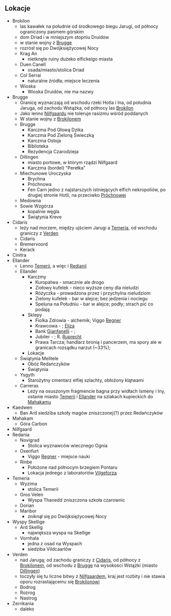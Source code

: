 ## Lokacje
* Brokilon<a id='l_brokilon'></a>
	- las kawałek na południe od środkowego biegu Jarugi, od północy ograniczony pasmem górskim
	- dom Driad i w mniejszym stopniu Druidów
	- w stanie wojny z [Brugge](#l_brugge)
	- rozrósł się po Dwójksiężycowej Nocy
	* Krag An<a id='l_krag_an'></a>
		* nietknęte ruiny dużeko elfickeigo miasta
	* Duen Canell<a id='l_duen_canell'></a>
		* osada/miasto/stolica Driad
	* Col Serrai<a id='l_col_serrai'></a>
		* naturalne źródła; miejsce leczenia
	* Wioska<a id='l_wioska'></a>
		* Wioska Druidów, nie ma nazwy
* Brugge<a id='l_brugge'></a>
	- Granicę wyznaczają od wschodu rzeki Hotla i Ina, od południa Jaruga, od zachodu Wstążka, od północy las [Brokilon](#l_brokilon)
	- Jako lenno [Nilfgaardu](#l_nilfgaard) nie toleruje rasizmu wśród poddanych
	- W stanie wojny z [Brokilonem](#l_brokilon)
	* Brugge<a id='l_m_brugge'></a>
		* Karczma Pod Głową Dzika<a id='l_glowa_dzika'></a>
		* Karczma Pod Zieloną Świeczką<a id='l_zielona_swieczka'></a>
		* Karczma Ostoja<a id='l_ostoja'></a>
		* Biblioteka<a id='l_biblioteka'></a>
		* Rezydencja Czarodzieja<a id='l_rezydencja_czarodzieja'></a>
	* Dillingen<a id='l_dillingen'></a>
		- miasto portowe, w którym rządzi Nilfgaard
		* Karczma (bordel) "Perełka"<a id="l_perelka"></a>
	* Miechunowe Uroczyska<a id='l_miechunowe_uroczyska'></a>
		* Brychna<a id='l_brychna'></a>
		* Próchnowa<a id='l_prochnowa'></a>
		* Fen Carn<a id='l_fen_carn'></a>
			jedno z najstarszych istniejących elfich nekropoliów, po drugiej stronie Hotli, na przeciwko [Próchnowej](#l_prochnowa)
	* Medowna<a id='l_medowna'></a>
	* Sowie Wzgórza<a id='l_sowie_wzgorza'></a>
		 - kopalnie węgla
		* Świątynia Kreve<a id='l_swiatynia_kreve'></a>
* Cidaris<a id='l_cidaris'></a>
	- leży nad morzem, między ujściem Jarugi a [Temerią](#l_temeria), od wschodu graniczy z [Verden](#l_verden)
	* Cidaris<a id='l_m_cidaris'></a>
	* Bremervoord<a id='l_bremervoord'></a>
	* Kerack<a id='l_kerack'></a>
* Cinitra<a id='l_cinitra'></a>
* Ellander<a id='l_ellander'></a>
	- Lenno [Temerii](#l_temeria), a więc i [Redianii](#l_redania)
	* Ellander<a id='l_m_ellander'></a>
		* Karczmy
			* Kuropatwa<a id='l_kuropatwa'></a> - smacznie ale drogo
			* Ziołowy kufelek<a id='l_ziolowy_kufelekziolowy'></a> - nieco wyższe ceny dla nieludzi
			* Różyczka<a id='l_rozyczka'></a> - prowadzona przez i przychylna nieludziom
			* Zielony kufelek<a id='l_zielony_kufelekzielony'></a> - bar w alejce; bez jedzenia i noclegu
			* Speluna na Południu<a id='l_speluna'></a> - bar w alejce; podły; strach pić co podają
		* Sklepy
			* Fiolka Zdrowia<a id='l_fiolka_zdrowia'></a> - alchemik; Viggo [Regner](#p_viggo_regner)
			* Krawcowa - ; [Eliza](#p_eliza)
			* Bank [Gianfanelli](#p_gianfanelli) - ;
			* Jubiler<a id='l_jubiler'></a> - ; R. [Ruprecht](#p_rodzina_ruprecht)
			* Prawa Tarcza<a id='l_prawa_tarcza'></a>; handlarz bronią i pancerzem, ma spory ale w granicach rozsądku narzut (~33%);
		* Lokacje
	* Świątynia Melitele<a id='l_smelitele'></a>
		* Obóz Redańczyków
		* Świątynia
	* Ysgyth<a id='l_ysgyth'></a>
		* Starożytny cmentarz elfiej szlachty, obłożony klątwami
	* Carreras<a id='l_carreras'></a>
		* Leży na osuszonym fragmencie bagna przy widłach Ismeny i Iny, ostanie miasto [Temerii](#l_temeria) i [Ellander](#l_ellander) na szlakach kupieckich do [Mahakamu](#l_mahakam)
* Kaedwen<a id='l_kaedwen'></a>
	* Ban Ard<a id='l_ban_ard'></a>
		siedziba szkoły magów zniszczonej(?) przez Redańczyków
* Mahakam<a id='l_mahakam'></a>
	* Góra Carbon<a id='l_gora_carbon'></a>
* Nilfgaard<a id='l_nilfgaard'></a>
* Redania<a id='l_redania'></a>
	* Novigrad<a id='l_novigrad'></a>
		* Stolica wyznawców wiecznego Ognia
	* Oxenfurt<a id='l_oxenfurt'></a>
		* Viggo [Regner](#p_viggo_vregner) - miejsce nauki
	* Rinbe<a id='l_rinbe'></a>
		* Położone nad północym brzegiem Pontaru
		* Lokacja jednego z laboratoriów [Vilgeforza](#p_vilgeforz)
* Temeria<a id='l_temeria'></a>
	* Wyzima<a id='l_wyzima'></a>
		* stolica Temerii
	* Gros Velen<a id='l_gros_velen'></a>
		* Wyspa Thanedd<a id='l_wyspa_thanedd'></a>
			zniszczona szkoła czarownic
	* Dorian<a id='l_dorian'></a>
	* Maribor<a id='l_maribor'></a>
		* zniknął się po Dwójksiężycowej Nocy
* Wyspy Skellige<a id='l_wyspy_skellige'></a>
	* Ard Skellig<a id='l_ard_skellig'></a>
		* największa wyspa na Skellige
	* Vornhala<a id='l_vornhala'></a>
		* jedna z osad na Wyspach
		* siedziba Vildcaarlów
* Verden<a id='l_verden'></a>
	- nad Jarugą; od zachodu graniczy z [Cidaris](#l_cidaris), od północy z [Brokilonem](#l_brokilon), od wschodu z [Brugge](#l_brugge) na wysokości Wstążki (miasto [Dillingen](#l_dillingen))
	- toczyły się tu liczne bitwy z [Nilfgaardem](#l_nilfgaard), kraj jest rozbity i nie stawia oporu rozrastającemu się [Brokilonowi](#l_brokilon)
	* Bodrog<a id='l_bodrog'></a>
	* Rozrog<a id='l_rozrog'></a>
	* Nastrog<a id='l_nastrog'></a>
* Zerrikania<a id='l_zerrikania'></a>
	- daleko